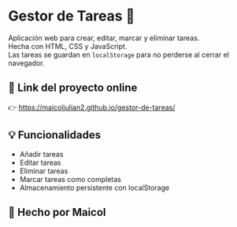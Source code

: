 # Gestor de Tareas 📝

Aplicación web para crear, editar, marcar y eliminar tareas.  
Hecha con HTML, CSS y JavaScript.  
Las tareas se guardan en `localStorage` para no perderse al cerrar el navegador.

## 📱 Link del proyecto online
👉 https://maicoljulian2.github.io/gestor-de-tareas/

## 💡 Funcionalidades
- Añadir tareas
- Editar tareas
- Eliminar tareas
- Marcar tareas como completas
- Almacenamiento persistente con localStorage

## 🧠 Hecho por Maicol
